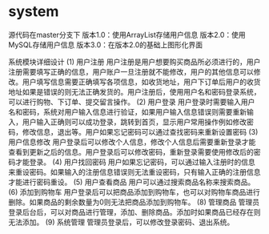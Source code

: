 # system
源代码在master分支下
版本1.0：使用ArrayList存储用户信息
版本2.0：使用MySQL存储用户信息
版本3.0：在版本2.0的基础上图形化界面

系统模块详细设计
(1) 用户注册
用户注册是用户想要购买商品所必须进行的，用户注册需要填写正确的信息，用户账户一旦注册就不能修改，用户的其他信息可以修改。用户填写信息需要正确填写各项信息，如收货地址，用户下订单后用户的收货地址如果是错误的则无法正确发货的。用户注册后，使用用户名和密码登录系统，可以进行购物、下订单、提交留言操作。
(2) 用户登录
用户登录时需要输入用户名和密码，系统对用户输入信息进行验证，如果用户输入信息错误则需要重新输入，用户输入正确则可以成功登录，跳转到首页，显示用户常用操作例如修改密码，修改信息，退出等。用户如果忘记密码可以通过查找密码来重新设置密码
(3) 用户信息修改
用户登录后可以修改个人信息，修改个人信息后需要重新登录才能查看到更新之后的信息。用户登录后可以修改密码，重新登录需要使用修改后的密码才能登录。
(4) 用户找回密码
用户如果忘记密码，可以通过输入注册时的信息来重设密码。如果输入的注册信息错误则无法重设密码，只有输入正确的注册信息才能进行密码重设。
(5) 用户查看商品
用户可以通过搜索商品名称来搜索商品。
(6) 添加到购物车
用户登录后可以把商品添加到购物车，也可以对购物车商品进行删除。如果商品的剩余数量为0则无法把商品添加到购物车。
 (8) 管理商品
管理员登录后台后，可以对商品进行管理，添加、删除商品。添加时如果商品已经存在则无法添加。
(9) 系统管理
管理员登录后，可以修改登录密码、退出系统。
